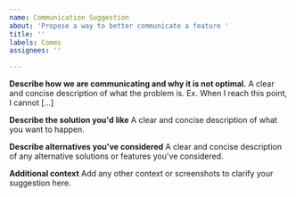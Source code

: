 ```yaml
---
name: Communication Suggestion
about: 'Propose a way to better communicate a feature '
title: ''
labels: Comms
assignees: ''

---
```


**Describe how we are communicating and why it is not optimal.**
A clear and concise description of what the problem is. Ex. When I reach this point, I cannot [...]

**Describe the solution you'd like**
A clear and concise description of what you want to happen.

**Describe alternatives you've considered**
A clear and concise description of any alternative solutions or features you've considered.

**Additional context**
Add any other context or screenshots to clarify your suggestion here.
